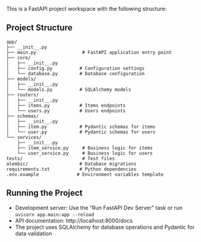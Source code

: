 This is a FastAPI project workspace with the following structure:

## Project Structure
```
app/
├── __init__.py
├── main.py                 # FastAPI application entry point
├── core/
│   ├── __init__.py
│   ├── config.py          # Configuration settings
│   └── database.py        # Database configuration
├── models/
│   ├── __init__.py
│   └── models.py          # SQLAlchemy models
├── routers/
│   ├── __init__.py
│   ├── items.py           # Items endpoints
│   └── users.py           # Users endpoints
├── schemas/
│   ├── __init__.py
│   ├── item.py            # Pydantic schemas for items
│   └── user.py            # Pydantic schemas for users
└── services/
    ├── __init__.py
    ├── item_service.py     # Business logic for items
    └── user_service.py     # Business logic for users
tests/                      # Test files
alembic/                   # Database migrations
requirements.txt           # Python dependencies
.env.example              # Environment variables template
```

## Running the Project
- Development server: Use the "Run FastAPI Dev Server" task or run `uvicorn app.main:app --reload`
- API documentation: http://localhost:8000/docs
- The project uses SQLAlchemy for database operations and Pydantic for data validation
